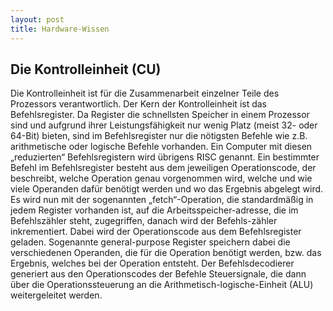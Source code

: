```yaml
---
layout: post
title: Hardware-Wissen
---
```


## Die Kontrolleinheit (CU)

Die Kontrolleinheit ist für die Zusammenarbeit einzelner Teile des Prozessors verantwortlich. Der Kern der Kontrolleinheit ist das Befehlsregister. Da Register die schnellsten Speicher in einem Prozessor sind und aufgrund ihrer Leistungsfähigkeit nur wenig Platz (meist 32- oder 64-Bit) bieten, sind im Befehlsregister nur die nötigsten Befehle wie z.B. arithmetische oder logische Befehle vorhanden. Ein Computer mit diesen „reduzierten“ Befehlsregistern wird übrigens RISC  genannt.
Ein bestimmter Befehl im Befehlsregister besteht aus dem jeweiligen Operationscode, der beschreibt, welche Operation genau vorgenommen wird, welche und wie viele Operanden dafür benötigt werden und wo das Ergebnis abgelegt wird. Es wird nun mit der sogenannten „fetch“-Operation, die standardmäßig in jedem Register vorhanden ist, auf die Arbeitsspeicher-adresse, die im Befehlszähler steht, zugegriffen, danach wird der Befehls-zähler inkrementiert. Dabei wird der Operationscode aus dem Befehlsregister geladen. Sogenannte general-purpose Register speichern dabei die verschiedenen Operanden, die für die Operation benötigt werden, bzw. das Ergebnis, welches bei der Operation entsteht. Der Befehlsdecodierer generiert aus den Operationscodes der Befehle Steuersignale, die dann über die Operationssteuerung an die Arithmetisch-logische-Einheit (ALU) weitergeleitet werden.
